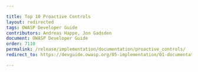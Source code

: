 ```yaml
---

title: Top 10 Proactive Controls
layout: redirected
tags: OWASP Developer Guide
contributors: Andreas Happe, Jon Gadsden
document: OWASP Developer Guide
order: 7110
permalink: /release/implementation/documentation/proactive_controls/
redirect_to: https://devguide.owasp.org/05-implementation/01-documentation/01-proactive-controls/

---
```

